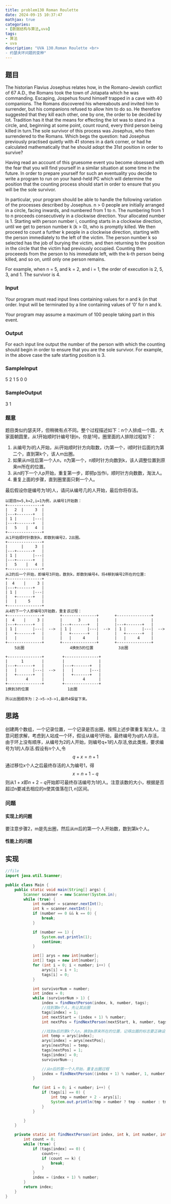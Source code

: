 ```yaml
---
title: problem130 Roman Roulette
date: 2024-09-15 10:37:47
mathjax: true
categories:
- [数据结构与算法,uva]
tags:
- 算法
- uva
description: "UVA 130.Roman Roulette <br>
- 约瑟夫环问题的变种"
---
```


## 题目

The historian Flavius Josephus relates how, in the Romano-Jewish conflict of 67 A.D., the Romans took the town of Jotapata which he was commanding. Escaping, Jospehus found himself trapped in a cave with 40 companions. The Romans discovered his whereabouts and invited him to surrender, but
his companions refused to allow him to do so. He therefore suggested that they kill each other, one by one, the order to be decided by lot. Tradition has it that the means for effecting the lot was to stand in a circle, and, beginning at some point, count round, every third person being killed in turn.The sole survivor of this process was Josephus, who then surrendered to the Romans. Which begs the question: had Josephus previously practised quietly with 41 stones in a dark corner, or had he calculated mathematically that he should adopt the 31st position in order to survive?

Having read an account of this gruesome event you become obsessed with the fear that you will find yourself in a similar situation at some time in the future. In order to prepare yourself for such an eventuality you decide to write a program to run on your hand-held PC which will determine the
position that the counting process should start in order to ensure that you will be the sole survivor.

In particular, your program should be able to handle the following variation of the processes described by Josephus. n > 0 people are initially arranged in a circle, facing inwards, and numbered from 1 to n. The numbering from 1 to n proceeds consecutively in a clockwise direction. Your allocated number is 1. Starting with person number i, counting starts in a clockwise direction, until we get to person number k (k > 0), who is promptly killed. We then proceed to count a further k people in a clockwise direction, starting with the person immediately to the left of the victim. The person number k so selected has the job of burying the victim, and then returning to the position in the circle that the victim had previously occupied. Counting then proceeeds from the person to his immediate left, with the k-th person being killed, and so on, until only one person remains.

For example, when n = 5, and k = 2, and i = 1, the order of execution is 2, 5, 3, and 1. The survivor is 4.

### Input

Your program must read input lines containing values for n and k (in that order. Input will be terminated by a line containing values of ‘0’ for n and k.

Your program may assume a maximum of 100 people taking part in this event.

### Output

For each input line output the number of the person with which the counting should begin in order to ensure that you are the sole survivor. For example, in the above case the safe starting position is 3.

### SampleInput

5 2
1 5
0 0

### SampleOutput

3
1

### 题意

题目类似约瑟夫环，但稍微有点不同。整个过程描述如下：n个人排成一个圆，大家面朝圆里，从1开始顺时针编号1到n，你是1号。圈里面的人排除过程如下：

1. 从编号为i的人开始，从i开始顺时针方向取数，i为第一个，i顺时针后面的为第二个，直到第k个，该人m出圈。
2. 如果从m往后第一个人n，n为第一个，n顺时针方向数到k，该人调整位置到原来m所在的位置。
3. 从n的下一个人p开始，重复第一步，即把p当作i，顺时针方向数数，淘汰人。
4. 重复上面的步骤，直到圈里面只剩一个人。

最后假设你是编号为1的人，请问从编号几的人开始，最后你将存活。

```plaintext
以题目n=5,k=2,i=1为例，从编号1开始数：
+---------------+
|   2  |     3  |
|---+-------+   |
| 1 |       |---|
|---+-------+   |
|   5    |   4  |
+---------------+
从1开始顺时针数到k，即数到编号2，2出圈。
+---------------+
|      |     3  |
|---+-------+   |
| 1 |       |---|
|---+-------+   |
|   5    |   4  |
+---------------+
从2的后一个开始，即编号3开始，数到k，即数到编号4，将4移到编号2所在的位置:
+---------------+
|  4    |     3 |
|---+-------+   |
| 1 |       |---|
|   +-------+   |
|   |     5     |
+---------------+
从4的下一个人即编号3开始数，重复该过程：
+---------------+       +---------------+       +---------------+                                              
|  4    |     3 |       |       3       |       |               |                                              
|---+-------+   |       |---+-------+   |       |---+-------+   |                                              
| 1 |       |---|  -->  | 1 |       |---|  -->  | 1 |       |---|  -->                                              
|   +-------+   |       |   +-------+   |       |   +-------+   |                                              
|   |           |       |   |     4     |       |   |     4     |                                              
+---------------+       +---------------+       +---------------+                                    
    5出圈                    4换到5的位置           3出圈

+---------------+        +---------------+                                                    
|      1        |        |               |                                                  
|---+-------+   |        |---+-------+   |                                                  
|   |       |---|  -->   |   |       |---|                                                  
|   +-------+   |        |   +-------+   |                                                  
|        4      |        |        4      |                                                  
+---------------+        +---------------+                                          
1换到3的位置                 1出圈           

所以出圈顺序为：2->5->3->1,最终4保留下来。
```

## 思路

创建两个数组，一个记录位置，一个记录是否出圈，按照上述步骤重复淘汰人。注意问题求解，考虑到人站成一个环，假设从编号1开始，最终编号为q的人存活，由于环上没有顺序，从编号为2的人开始，则编号q+1的人存活,依此类推，要求编号为1的人存活.假设有n个人,令
$$ q+x=n+1 \tag{1} $$
通过移位x个人之后最终存活的人为编号1，得
$$ x=n+1-q $$
则从$1+x$即$n+2-q$开始即可最终存活编号为1的人。注意该数的大小，根据是否超过n要减去相应的n使其值落在$[1,n]$区间。

### 问题

#### 实现上的问题

要注意步骤2，m是先出圈，然后从m后的第一个人开始数，数到第k个人。

#### 性能上的问题

## 实现

```JAVA {.line-numbers}
//file
import java.util.Scanner;

public class Main {
    public static void main(String[] args) {
        Scanner scanner = new Scanner(System.in);
        while (true) {
            int number = scanner.nextInt();
            int k = scanner.nextInt();
            if (number == 0 && k == 0) {
                break;
            }

            if (number == 1) {
                System.out.println(1);
                continue;
            }

            int[] arys = new int[number];
            int[] tags = new int[number];
            for (int i = 0; i < number; i++) {
                arys[i] = i + 1;
                tags[i] = 0;
            }

            int survivorNum = number;
            int index = 0;
            while (survivorNum > 1) {
                index = findNextPerson(index, k, number, tags);
                //找到第m个人，先让其出圈
                tags[index] = 1;
                int nextStart = (index + 1) % number;
                int nextPos = findNextPerson(nextStart, k, number, tags);

                //找到m后的第k个人n，换到m原来所在的位置，记得出圈的标志要正确设置
                int temp = arys[index];
                arys[index] = arys[nextPos];
                arys[nextPos] = temp;
                tags[nextPos] = 1;
                tags[index] = 0;
                survivorNum--;

                //从n后的第一个人开始，重复出圈过程
                index = findNextPerson((index + 1) % number, 1, number, tags);
            }

            for (int i = 0; i < number; i++) {
                if (tags[i] == 0) {
                    int tmp = number + 2 - arys[i];
                    System.out.println(tmp > number ? tmp - number : tmp);
                }
            }

        }
    }

    private static int findNextPerson(int index, int k, int number, int[] tags) {
        int count = 0;
        while (true) {
            if (tags[index] == 0) {
                count++;
                if (count == k) {
                    break;
                }
            }
            index = (index + 1) % number;
        }
        return index;
    }
}
```
